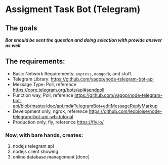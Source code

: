 # Assigment Task Bot (Telegram)

## The goals

**_Bot should be sent the question and doing selection with provide answer as well_**
 

## The requirements:

- Basic Network Requirements: `express`, `mongodb`, and stuff.
- Telegram Library: https://github.com/yagop/node-telegram-bot-api
- Message Type: Poll, reference https://core.telegram.org/bots/api#sendpoll
- Function way, Poll, reference https://github.com/yagop/node-telegram-bot-api/blob/master/doc/api.md#TelegramBot+editMessageReplyMarkup
- Development only, ngrok, reference https://github.com/leobloise/node-telegram-bot-api-wb-tutorial
- Production only, fly, reference https://fly.io/

### Now, with bare hands, creates:

1. nodejs telegram api
2. nodejs client showing
3. ~~online database management~~ [done]
